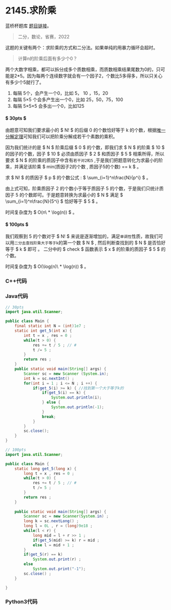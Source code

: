 # 2145.求阶乘

蓝桥杯题库 [题目链接](https://www.lanqiao.cn/problems/2145/learning/)。

> 二分，数论，省赛，2022

这题的关键有两个：求阶乘的方式和二分法。如果单纯的用暴力循环会超时。
> 计算n的阶乘后面有多少个0？

两个大数字相乘，都可以拆分成多个质数相乘，而质数相乘结果尾数为0的，只可能是2*5。因为每两个连续数字就会有一个因子2，个数比5多得多，所以只关心有多少个5就行了。
1. 每隔 5个，会产生一个0，比如 5， 10 ，15，20
2. 每隔 5×5 个会多产生出一个0，比如 25，50，75，100
3. 每隔 5×5×5 会多出一个0，比如125

#### $ 30pts $ 

由题意可知我们要求最小的 $ N! $ 的后缀 0 的个数恰好等于 k 的个数，根据[唯一分解定理](https://baike.baidu.com/item/%E7%AE%97%E6%9C%AF%E5%9F%BA%E6%9C%AC%E5%AE%9A%E7%90%86/10920095?fromtitle=%E5%94%AF%E4%B8%80%E5%88%86%E8%A7%A3%E5%AE%9A%E7%90%86&fromid=23680898&fr=aladdin)可知我们可以把阶乘分解成若干个素数的乘积。

因为我们统计的是 $ N $ 阶乘后缀 $ 0 $ 的个数，即我们求 $ N $ 的阶乘 $ 10 $ 的因子的个数，因子 $ 10 $ 必须由质因子 $ 2 $ 和质因子 $ 5 $ 相乘所得，所以要求 $ N $ 的阶乘的质因子中含有`若干对2和5` ,于是我们把题意转化为求最小的阶乘，并满足该阶乘 $ min(质因子2的个数 , 质因子5的个数) == k $ 。

求 $ N! $ 的质因子 $ p $ 的个数公式 : $ \sum_{i=1}^n\frac{N}{p^i} $ 。

由上式可知，阶乘质因子 2 的个数小于等于质因子 5 的个数，于是我们只统计质因子 5 的个数即可。于是题意转换为求最小的 $ N $ 满足 $ \sum_{i=1}^n\frac{N}{5^i} $ 恰好等于 $ 5 $ 。

时间复杂度为 $ O(n\  * \log(n)) $ 。

#### $ 100pts $ 

我们观察到 5 的个数对于 $ N! $ 来说是逐渐增加的，满足`单调性`性质，故我们可以用`二分去查找阶乘大于等于k`的第一个数 $ N $ , 然后判断查找到的 $ N $ 是否恰好等于 $ k $ 即可 。
二分中的 $ check $ 函数表示 $ x $ 的阶乘的质因子 $ 5 $ 的个数。

时间复杂度为 $ O(\log(n)\ * \log(n)) $ 。

### C++代码

### Java代码
```Java
// 30pts
import java.util.Scanner;

public class Main {
    final static int N = (int)1e7 ;
    static int get_5(int x) {
        int t = x , res = 0 ;
        while(t > 0) {
            res += t / 5 ; // #
            t /= 5 ;
        }
        return res ;
    }
    public static void main(String[] args) {
        Scanner sc = new Scanner (System.in);
        int k = sc.nextInt() ;
        for(int i = 1 ; i <= N ; i ++) {
            if(get_5(i) >= k) { //找到第一个大于等于k的
                if(get_5(i) == k) {
                    System.out.println(i);
                } else {
                    System.out.println(-1);
                }
                break;
            }
        }
        sc.close();
    }
}
```

```Java
// 100pts
import java.util.Scanner;

public class Main {
	static long get_5(long x) {
		long t = x , res = 0 ;
        while(t > 0) {
            res += t / 5 ; // #
            t /= 5 ;
        }
        return res ;
    }
	
    public static void main(String[] args) {
        Scanner sc = new Scanner(System.in) ;
        long k = sc.nextLong() ;
        long l = 0L , r = (long)9e18 ;
        while(l < r) {
            long mid = l + r >> 1 ;
            if(get_5(mid) >= k) r = mid ;
            else l = mid + 1 ;
        }
        if(get_5(r) == k)
            System.out.print(r) ;
        else
            System.out.print("-1");
        sc.close() ;
    }

}
```

### Python3代码